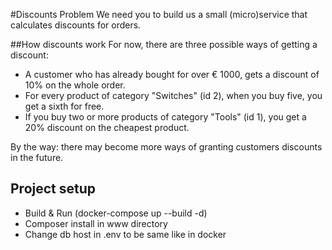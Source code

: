 #Discounts Problem
We need you to build us a small (micro)service that calculates discounts for orders.

##How discounts work
For now, there are three possible ways of getting a discount:

- A customer who has already bought for over € 1000, gets a discount of 10% on the whole order.
- For every product of category "Switches" (id 2), when you buy five, you get a sixth for free.
- If you buy two or more products of category "Tools" (id 1), you get a 20% discount on the cheapest product.

By the way: there may become more ways of granting customers discounts in the future.

## Project setup
- Build & Run (docker-compose up --build -d)
- Composer install in www directory
- Change db host in .env to be same like in docker 